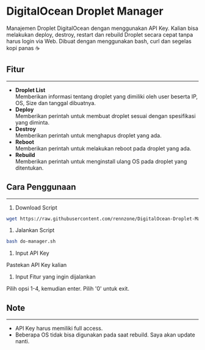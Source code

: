 <h1>DigitalOcean Droplet Manager</h1>

Manajemen Droplet DigitalOcean dengan menggunakan API Key. Kalian bisa melakukan deploy, destroy, restart dan rebuild Droplet secara cepat tanpa harus login via Web.
Dibuat dengan menggunakan bash, curl dan segelas kopi panas ☕

## **Fitur**

---

- **Droplet List**
<br>Memberikan informasi tentang droplet yang dimiliki oleh user beserta IP, OS, Size dan tanggal dibuatnya.
- **Deploy**
<br>Memberikan perintah untuk membuat droplet sesuai dengan spesifikasi yang diminta.
- **Destroy**
<br>Memberikan perintah untuk menghapus droplet yang ada.
- **Reboot**
<br>Memberikan perintah untuk melakukan reboot pada droplet yang ada.
- **Rebuild**
<br>Memberikan perintah untuk menginstall ulang OS pada droplet yang ditentukan.

## **Cara Penggunaan**

---

1. Download Script

```bash
wget https://raw.githubusercontent.com/rennzone/DigitalOcean-Droplet-Manager/main/do-manager.sh
```

1. Jalankan Script

```bash
bash do-manager.sh
```

1. Input API Key

Pastekan API Key kalian

1. Input Fitur yang ingin dijalankan

Pilih opsi 1-4, kemudian enter. Pilih '0' untuk exit.

## Note

---

- API Key harus memiliki full access.
- Beberapa OS tidak bisa digunakan pada saat rebuild. Saya akan update nanti.
